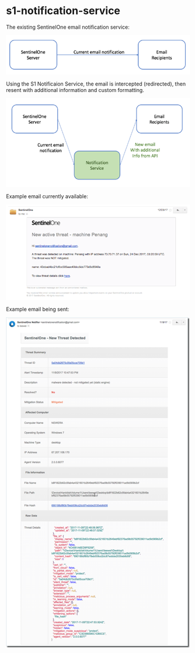 # s1-notification-service

The existing SentinelOne email notification service:

![Existing architecture](/images/Notification1.png)

Using the S1 Notificaion Service, the email is intercepted (redirected), then resent with additional information and custom formatting.

![New architecture](/images/Notification2.png)

Example email currently available:

![Example existing email](/images/existing_threat.png)

Example email being sent:

![Example new email](/images/threat_notification.png)
